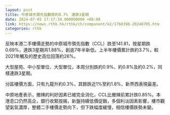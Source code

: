 ```yaml
---
layout: post
title: 中原城市領先指數跌約0.7%　連跌3星期
date: 2024-07-05 17:17:34.000000000 +08:00
link: https://news.rthk.hk/rthk/ch/component/k2/1760398-20240705.htm
categories: rthk
---
```


反映本港二手樓價走勢的中原城市領先指數（CCL）跌至141.81，按星期跌0.69%，連跌3星期共1.88%，創逾7年半新低。上半年樓價累計跌約3.7%，較2021年觸及的歷史高位回落約26%。

大型屋苑、中小型單位、大型單位，本周分別跌約0.9%、約0.8%及約0.2%，同樣連跌3星期。

分區樓價方面，只有九龍升約0.3%，其餘跌近1%至約1.8%，新界西表現最差。

中原地產表示，撤辣的利好因素已被完全消化，CCL比撤辣前累計跌0.85%。本港息口仍然高企，銀行收緊按揭，新盤持續低價促銷，多個利淡因素影響，樓市觀望氣氛濃厚，整體二手樓價走勢向下，但下跌幅度緩慢，相信樓價跌勢未變。
